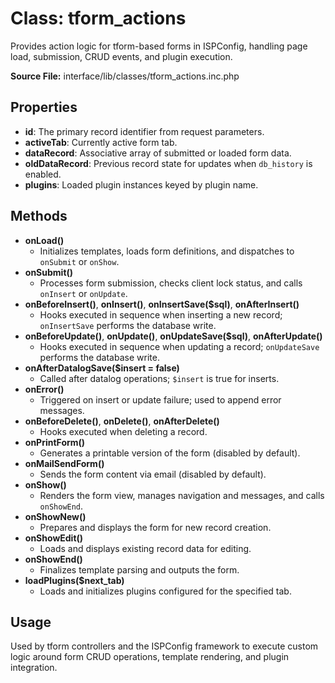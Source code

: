 # Class: tform_actions

Provides action logic for tform-based forms in ISPConfig, handling page load, submission, CRUD events, and plugin execution.

**Source File:** interface/lib/classes/tform_actions.inc.php

## Properties
- **id**: The primary record identifier from request parameters.
- **activeTab**: Currently active form tab.
- **dataRecord**: Associative array of submitted or loaded form data.
- **oldDataRecord**: Previous record state for updates when `db_history` is enabled.
- **plugins**: Loaded plugin instances keyed by plugin name.

## Methods
- **onLoad()**
  - Initializes templates, loads form definitions, and dispatches to `onSubmit` or `onShow`.
- **onSubmit()**
  - Processes form submission, checks client lock status, and calls `onInsert` or `onUpdate`.
- **onBeforeInsert()**, **onInsert()**, **onInsertSave($sql)**, **onAfterInsert()**
  - Hooks executed in sequence when inserting a new record; `onInsertSave` performs the database write.
- **onBeforeUpdate()**, **onUpdate()**, **onUpdateSave($sql)**, **onAfterUpdate()**
  - Hooks executed in sequence when updating a record; `onUpdateSave` performs the database write.
- **onAfterDatalogSave($insert = false)**
  - Called after datalog operations; `$insert` is true for inserts.
- **onError()**
  - Triggered on insert or update failure; used to append error messages.
- **onBeforeDelete()**, **onDelete()**, **onAfterDelete()**
  - Hooks executed when deleting a record.
- **onPrintForm()**
  - Generates a printable version of the form (disabled by default).
- **onMailSendForm()**
  - Sends the form content via email (disabled by default).
- **onShow()**
  - Renders the form view, manages navigation and messages, and calls `onShowEnd`.
- **onShowNew()**
  - Prepares and displays the form for new record creation.
- **onShowEdit()**
  - Loads and displays existing record data for editing.
- **onShowEnd()**
  - Finalizes template parsing and outputs the form.
- **loadPlugins($next_tab)**
  - Loads and initializes plugins configured for the specified tab.

## Usage
Used by tform controllers and the ISPConfig framework to execute custom logic around form CRUD operations, template rendering, and plugin integration.
